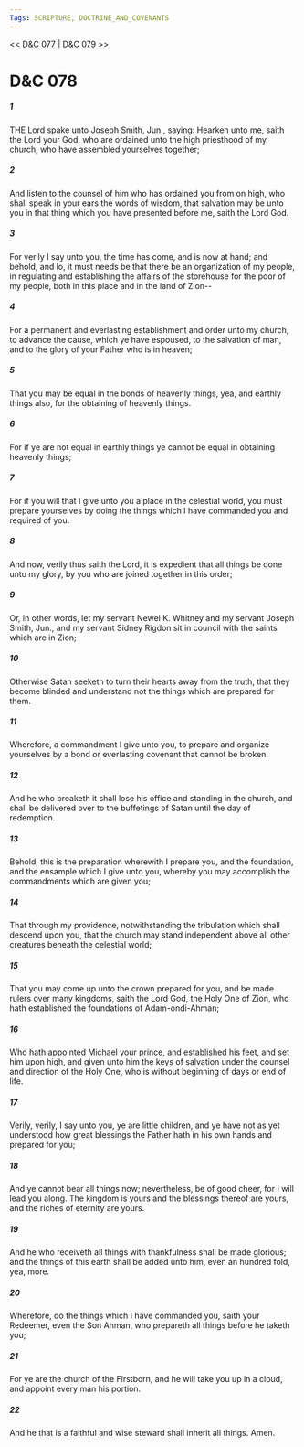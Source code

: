 ```yaml
---
Tags: SCRIPTURE, DOCTRINE_AND_COVENANTS
---
```


[<< D&C 077](DOCTRINE_AND_COVENANTS/D&C_077.md) | [D&C 079 >>](DOCTRINE_AND_COVENANTS/D&C_079.md)

# D&C 078

##### 1

THE Lord spake unto Joseph Smith, Jun., saying: Hearken unto me, saith the Lord your God, who are ordained unto the high priesthood of my church, who have assembled yourselves together;

##### 2

And listen to the counsel of him who has ordained you from on high, who shall speak in your ears the words of wisdom, that salvation may be unto you in that thing which you have presented before me, saith the Lord God.

##### 3

For verily I say unto you, the time has come, and is now at hand; and behold, and lo, it must needs be that there be an organization of my people, in regulating and establishing the affairs of the storehouse for the poor of my people, both in this place and in the land of Zion--

##### 4

For a permanent and everlasting establishment and order unto my church, to advance the cause, which ye have espoused, to the salvation of man, and to the glory of your Father who is in heaven;

##### 5

That you may be equal in the bonds of heavenly things, yea, and earthly things also, for the obtaining of heavenly things.

##### 6

For if ye are not equal in earthly things ye cannot be equal in obtaining heavenly things;

##### 7

For if you will that I give unto you a place in the celestial world, you must prepare yourselves by doing the things which I have commanded you and required of you.

##### 8

And now, verily thus saith the Lord, it is expedient that all things be done unto my glory, by you who are joined together in this order;

##### 9

Or, in other words, let my servant Newel K. Whitney and my servant Joseph Smith, Jun., and my servant Sidney Rigdon sit in council with the saints which are in Zion;

##### 10

Otherwise Satan seeketh to turn their hearts away from the truth, that they become blinded and understand not the things which are prepared for them.

##### 11

Wherefore, a commandment I give unto you, to prepare and organize yourselves by a bond or everlasting covenant that cannot be broken.

##### 12

And he who breaketh it shall lose his office and standing in the church, and shall be delivered over to the buffetings of Satan until the day of redemption.

##### 13

Behold, this is the preparation wherewith I prepare you, and the foundation, and the ensample which I give unto you, whereby you may accomplish the commandments which are given you;

##### 14

That through my providence, notwithstanding the tribulation which shall descend upon you, that the church may stand independent above all other creatures beneath the celestial world;

##### 15

That you may come up unto the crown prepared for you, and be made rulers over many kingdoms, saith the Lord God, the Holy One of Zion, who hath established the foundations of Adam-ondi-Ahman;

##### 16

Who hath appointed Michael your prince, and established his feet, and set him upon high, and given unto him the keys of salvation under the counsel and direction of the Holy One, who is without beginning of days or end of life.

##### 17

Verily, verily, I say unto you, ye are little children, and ye have not as yet understood how great blessings the Father hath in his own hands and prepared for you;

##### 18

And ye cannot bear all things now; nevertheless, be of good cheer, for I will lead you along. The kingdom is yours and the blessings thereof are yours, and the riches of eternity are yours.

##### 19

And he who receiveth all things with thankfulness shall be made glorious; and the things of this earth shall be added unto him, even an hundred fold, yea, more.

##### 20

Wherefore, do the things which I have commanded you, saith your Redeemer, even the Son Ahman, who prepareth all things before he taketh you;

##### 21

For ye are the church of the Firstborn, and he will take you up in a cloud, and appoint every man his portion.

##### 22

And he that is a faithful and wise steward shall inherit all things. Amen.
